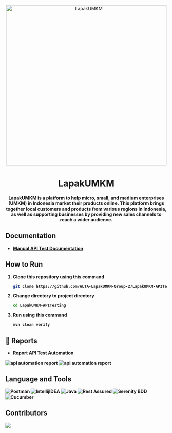 <div align="center">
    <br>
        <img src="https://user-images.githubusercontent.com/96028679/229820089-b660b411-ac45-47d0-a63f-1926e10f5771.png" alt="LapakUMKM" width="500px"/>

# LapakUMKM

<strong>LapakUMKM is a platform to help micro, small, and medium enterprises (UMKM) in Indonesia market their products online. This platform brings together local customers and products from various regions in Indonesia, as well as supporting businesses by providing new sales channels to reach a wider audience.<strong>

</div>



## Documentation
- [Manual API Test Documentation](https://docs.google.com/spreadsheets/d/1eGjUQ7Gi2cDn9aY1dgSTC9yGT_I4ej4jvioxU2HgqVU/edit?usp=sharing)

## How to Run
1. Clone this repository using this command
   ```sh
   git clone https://github.com/ALTA-LapakUMKM-Group-2/LapakUMKM-APITesting.git
   ```
2. Change directory to project directory
   ```sh
   cd LapakUMKM-APITesting
   ```
3. Run using this command
   ```sh
   mvn clean verify
   ```

## 📝 Reports
- [Report API Test Automation](https://lapakumkm-reportapiautomation.netlify.app/index.html)

![api automation report](https://img001.prntscr.com/file/img001/Ietc4fy8TS-pfRefeaJkOw.png)
![api automation report](https://img001.prntscr.com/file/img001/L_wFew7BRtaGDCNCoxkzEQ.png)

    

## Language and Tools
![Postman](https://img.shields.io/badge/Postman-FF6C37?style=for-the-badge&logo=postman&logoColor=white)
![IntellijIDEA](https://img.shields.io/badge/IntelliJIDEA-000000.svg?style=for-the-badge&logo=intellij-idea&logoColor=white)
![Java](https://img.shields.io/badge/java-%23ED8B00.svg?style=for-the-badge&logo=java&logoColor=white)
![Rest Assured](https://img.shields.io/badge/-rest%20assured-000000?style=for-the-badge&logoColor=black)
![Serenity BDD](https://img.shields.io/badge/-serenit%20ybdd-16a67a?style=for-the-badge&logoColor=black)
![Cucumber](https://img.shields.io/badge/-cucumber-4bc47b?style=for-the-badge&logoColor=black)

## Contributors

<a href="https://github.com/ALTA-LapakUMKM-Group-2/LapakUMKM-APITesting/graphs/contributors">
  <img src="https://contrib.rocks/image?repo=ALTA-LapakUMKM-Group-2/LapakUMKM-APITesting" />
</a>
